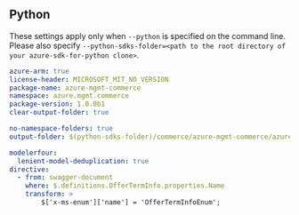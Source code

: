 ## Python

These settings apply only when `--python` is specified on the command line.
Please also specify `--python-sdks-folder=<path to the root directory of your azure-sdk-for-python clone>`.

``` yaml $(python)
azure-arm: true
license-header: MICROSOFT_MIT_NO_VERSION
package-name: azure-mgmt-commerce
namespace: azure.mgmt.commerce
package-version: 1.0.0b1
clear-output-folder: true
```

``` yaml $(python)
no-namespace-folders: true
output-folder: $(python-sdks-folder)/commerce/azure-mgmt-commerce/azure/mgmt/commerce
```


``` yaml $(python)
modelerfour:
  lenient-model-deduplication: true
directive:
  - from: swagger-document
    where: $.definitions.OfferTermInfo.properties.Name
    transform: > 
        $['x-ms-enum']['name'] = 'OfferTermInfoEnum';
```
